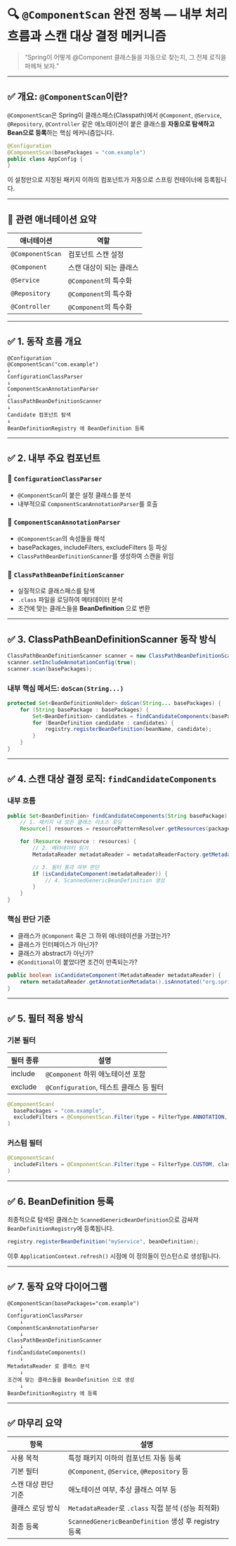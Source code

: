 # 🔍 `@ComponentScan` 완전 정복 — 내부 처리 흐름과 스캔 대상 결정 메커니즘

> “Spring이 어떻게 @Component 클래스들을 자동으로 찾는지,
> 그 전체 로직을 파헤쳐 보자.”

---

## ✅ 개요: `@ComponentScan`이란?

`@ComponentScan`은 Spring이 클래스패스(Classpath)에서
`@Component`, `@Service`, `@Repository`, `@Controller` 같은
애노테이션이 붙은 클래스를 **자동으로 탐색하고 Bean으로 등록**하는 핵심 메커니즘입니다.

```java
@Configuration
@ComponentScan(basePackages = "com.example")
public class AppConfig {
}
```

이 설정만으로 지정된 패키지 이하의 컴포넌트가 자동으로 스프링 컨테이너에 등록됩니다.

---

## 📌 관련 애너테이션 요약

| 애너테이션            | 역할                |
| ---------------- | ----------------- |
| `@ComponentScan` | 컴포넌트 스캔 설정        |
| `@Component`     | 스캔 대상이 되는 클래스     |
| `@Service`       | `@Component`의 특수화 |
| `@Repository`    | `@Component`의 특수화 |
| `@Controller`    | `@Component`의 특수화 |

---

## ✅ 1. 동작 흐름 개요

```
@Configuration
@ComponentScan("com.example")
↓
ConfigurationClassParser
↓
ComponentScanAnnotationParser
↓
ClassPathBeanDefinitionScanner
↓
Candidate 컴포넌트 탐색
↓
BeanDefinitionRegistry 에 BeanDefinition 등록
```

---

## ✅ 2. 내부 주요 컴포넌트

### 📍 `ConfigurationClassParser`

* `@ComponentScan`이 붙은 설정 클래스를 분석
* 내부적으로 `ComponentScanAnnotationParser`를 호출

### 📍 `ComponentScanAnnotationParser`

* `@ComponentScan`의 속성들을 해석
* basePackages, includeFilters, excludeFilters 등 파싱
* `ClassPathBeanDefinitionScanner`를 생성하여 스캔을 위임

### 📍 `ClassPathBeanDefinitionScanner`

* 실질적으로 클래스패스를 탐색
* `.class` 파일을 로딩하여 메타데이터 분석
* 조건에 맞는 클래스들을 **BeanDefinition** 으로 변환

---

## ✅ 3. ClassPathBeanDefinitionScanner 동작 방식

```java
ClassPathBeanDefinitionScanner scanner = new ClassPathBeanDefinitionScanner(registry, useDefaultFilters);
scanner.setIncludeAnnotationConfig(true);
scanner.scan(basePackages);
```

### 내부 핵심 메서드: `doScan(String...)`

```java
protected Set<BeanDefinitionHolder> doScan(String... basePackages) {
    for (String basePackage : basePackages) {
        Set<BeanDefinition> candidates = findCandidateComponents(basePackage);
        for (BeanDefinition candidate : candidates) {
            registry.registerBeanDefinition(beanName, candidate);
        }
    }
}
```

---

## ✅ 4. 스캔 대상 결정 로직: `findCandidateComponents`

### 내부 흐름

```java
public Set<BeanDefinition> findCandidateComponents(String basePackage) {
    // 1. 패키지 내 모든 클래스 리소스 로딩
    Resource[] resources = resourcePatternResolver.getResources(packageSearchPath);

    for (Resource resource : resources) {
        // 2. 메타데이터 읽기
        MetadataReader metadataReader = metadataReaderFactory.getMetadataReader(resource);

        // 3. 필터 통과 여부 판단
        if (isCandidateComponent(metadataReader)) {
            // 4. ScannedGenericBeanDefinition 생성
        }
    }
}
```

### 핵심 판단 기준

* 클래스가 `@Component` 혹은 그 하위 애너테이션을 가졌는가?
* 클래스가 인터페이스가 아닌가?
* 클래스가 abstract가 아닌가?
* `@Conditional`이 붙었다면 조건이 만족되는가?

```java
public boolean isCandidateComponent(MetadataReader metadataReader) {
    return metadataReader.getAnnotationMetadata().isAnnotated("org.springframework.stereotype.Component");
}
```

---

## ✅ 5. 필터 적용 방식

### 기본 필터

| 필터 종류   | 설명                             |
| ------- | ------------------------------ |
| include | `@Component` 하위 애노테이션 포함       |
| exclude | `@Configuration`, 테스트 클래스 등 필터 |

```java
@ComponentScan(
  basePackages = "com.example",
  excludeFilters = @ComponentScan.Filter(type = FilterType.ANNOTATION, classes = Configuration.class)
)
```

### 커스텀 필터

```java
@ComponentScan(
  includeFilters = @ComponentScan.Filter(type = FilterType.CUSTOM, classes = MyCustomFilter.class)
)
```

---

## ✅ 6. BeanDefinition 등록

최종적으로 탐색된 클래스는 `ScannedGenericBeanDefinition`으로 감싸져
`BeanDefinitionRegistry`에 등록됩니다.

```java
registry.registerBeanDefinition("myService", beanDefinition);
```

이후 `ApplicationContext.refresh()` 시점에 이 정의들이 인스턴스로 생성됩니다.

---

## ✅ 7. 동작 요약 다이어그램

```text
@ComponentScan(basePackages="com.example")
    ↓
ConfigurationClassParser
    ↓
ComponentScanAnnotationParser
    ↓
ClassPathBeanDefinitionScanner
    ↓
findCandidateComponents()
    ↓
MetadataReader 로 클래스 분석
    ↓
조건에 맞는 클래스들을 BeanDefinition 으로 생성
    ↓
BeanDefinitionRegistry 에 등록
```

---

## ✅ 마무리 요약

| 항목          | 설명                                              |
| ----------- | ----------------------------------------------- |
| 사용 목적       | 특정 패키지 이하의 컴포넌트 자동 등록                           |
| 기본 필터       | `@Component`, `@Service`, `@Repository` 등       |
| 스캔 대상 판단 기준 | 애노테이션 여부, 추상 클래스 여부 등                           |
| 클래스 로딩 방식   | `MetadataReader`로 `.class` 직접 분석 (성능 최적화)       |
| 최종 등록       | `ScannedGenericBeanDefinition` 생성 후 registry 등록 |

